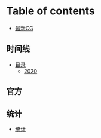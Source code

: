 # Table of contents

* [最新CG](README.md)

## 时间线 <a id="time"></a>

* [目录](time/index/README.md)
  * [2020](time/index/2020.md)

## 官方 <a id="offical"></a>

## 统计 <a id="all"></a>

* [统计](all/all.md)

